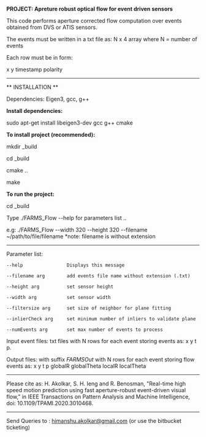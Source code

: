 **PROJECT: Apreture robust optical flow for event driven sensors**

This code performs aperture corrected flow computation over events obtained from DVS or ATIS sensors.

The events must be written in a txt file as:  N x 4 array where N = number of events 

Each row must be in form:

x y timestamp polarity


********************************************************************************************************************************************************************************************************************************
** INSTALLATION **

Dependencies: Eigen3, gcc, g++

**Install dependencies:**

sudo apt-get install libeigen3-dev gcc g++ cmake


**To install project (recommended):**

mkdir _build

cd _build

cmake ..

make


**To run the project:**

cd _build

Type ./FARMS_Flow --help for parameters list .. 


e.g:
./FARMS_Flow --width 320 --height 320 --filename ~/path/to/file/filename *note: filename is without extension

********************************************************************************************************************************
Parameter list:

  	--help                Displays this message

	--filename arg        add events file name without extension (.txt)

	--height arg          set sensor height

	--width arg           set sensor width

	--filtersize arg      set size of neighbor for plane fitting

	--inlierCheck arg     set minimum number of inliers to validate plane

	--numEvents arg       set max number of events to process


Input event files: txt files with N rows for each event storing events as: x y t p.

Output files: with suffix _FARMSOut_ with N rows for each event storing flow events as: x y t p globalR globalTheta localR localTheta

************************************************************************************************************************************
Please cite as:
H. Akolkar, S. H. Ieng and R. Benosman, "Real-time high speed motion prediction using fast aperture-robust event-driven visual flow," in IEEE Transactions on Pattern Analysis and Machine Intelligence, doi: 10.1109/TPAMI.2020.3010468.

************************************************************************************************************************************
Send Queries to : himanshu.akolkar@gmail.com (or use the bitbucket ticketing)
